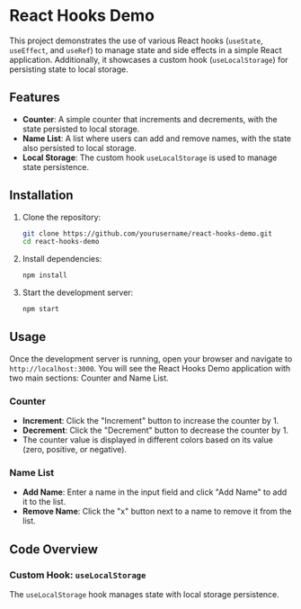 # React Hooks Demo

This project demonstrates the use of various React hooks (`useState`, `useEffect`, and `useRef`) to manage state and side effects in a simple React application. Additionally, it showcases a custom hook (`useLocalStorage`) for persisting state to local storage.

## Features

- **Counter**: A simple counter that increments and decrements, with the state persisted to local storage.
- **Name List**: A list where users can add and remove names, with the state also persisted to local storage.
- **Local Storage**: The custom hook `useLocalStorage` is used to manage state persistence.

## Installation

1. Clone the repository:

    ```bash
    git clone https://github.com/yourusername/react-hooks-demo.git
    cd react-hooks-demo
    ```

2. Install dependencies:

    ```bash
    npm install
    ```

3. Start the development server:

    ```bash
    npm start
    ```

## Usage

Once the development server is running, open your browser and navigate to `http://localhost:3000`. You will see the React Hooks Demo application with two main sections: Counter and Name List.

### Counter

- **Increment**: Click the "Increment" button to increase the counter by 1.
- **Decrement**: Click the "Decrement" button to decrease the counter by 1.
- The counter value is displayed in different colors based on its value (zero, positive, or negative).

### Name List

- **Add Name**: Enter a name in the input field and click "Add Name" to add it to the list.
- **Remove Name**: Click the "x" button next to a name to remove it from the list.

## Code Overview

### Custom Hook: `useLocalStorage`

The `useLocalStorage` hook manages state with local storage persistence.
